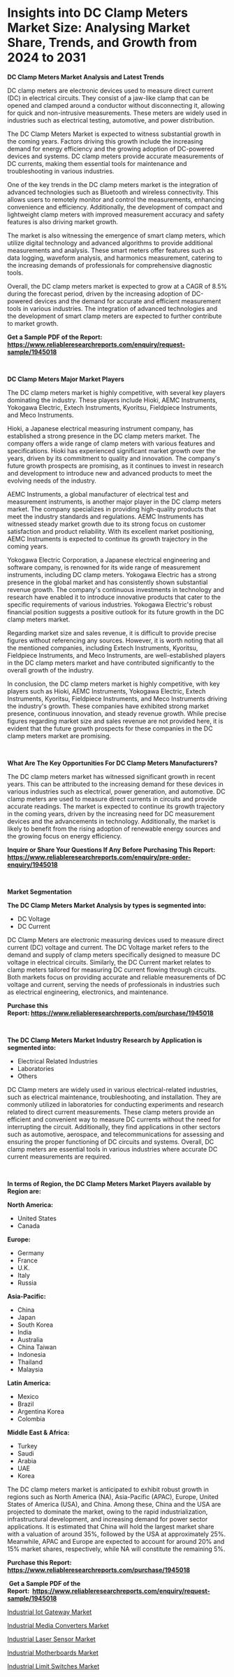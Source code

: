 <p><h1>Insights into DC Clamp Meters Market Size: Analysing Market Share, Trends, and Growth from 2024 to 2031</h1></p><p><strong>DC Clamp Meters Market Analysis and Latest Trends</strong></p>
<p><p>DC clamp meters are electronic devices used to measure direct current (DC) in electrical circuits. They consist of a jaw-like clamp that can be opened and clamped around a conductor without disconnecting it, allowing for quick and non-intrusive measurements. These meters are widely used in industries such as electrical testing, automotive, and power distribution.</p><p>The DC Clamp Meters Market is expected to witness substantial growth in the coming years. Factors driving this growth include the increasing demand for energy efficiency and the growing adoption of DC-powered devices and systems. DC clamp meters provide accurate measurements of DC currents, making them essential tools for maintenance and troubleshooting in various industries.</p><p>One of the key trends in the DC clamp meters market is the integration of advanced technologies such as Bluetooth and wireless connectivity. This allows users to remotely monitor and control the measurements, enhancing convenience and efficiency. Additionally, the development of compact and lightweight clamp meters with improved measurement accuracy and safety features is also driving market growth.</p><p>The market is also witnessing the emergence of smart clamp meters, which utilize digital technology and advanced algorithms to provide additional measurements and analysis. These smart meters offer features such as data logging, waveform analysis, and harmonics measurement, catering to the increasing demands of professionals for comprehensive diagnostic tools.</p><p>Overall, the DC clamp meters market is expected to grow at a CAGR of 8.5% during the forecast period, driven by the increasing adoption of DC-powered devices and the demand for accurate and efficient measurement tools in various industries. The integration of advanced technologies and the development of smart clamp meters are expected to further contribute to market growth.</p></p>
<p><strong>Get a Sample PDF of the Report:&nbsp; <a href="https://www.reliableresearchreports.com/enquiry/request-sample/1945018">https://www.reliableresearchreports.com/enquiry/request-sample/1945018</a></strong></p>
<p>&nbsp;</p>
<p><strong>DC Clamp Meters Major Market Players</strong></p>
<p><p>The DC clamp meters market is highly competitive, with several key players dominating the industry. These players include Hioki, AEMC Instruments, Yokogawa Electric, Extech Instruments, Kyoritsu, Fieldpiece Instruments, and Meco Instruments.</p><p>Hioki, a Japanese electrical measuring instrument company, has established a strong presence in the DC clamp meters market. The company offers a wide range of clamp meters with various features and specifications. Hioki has experienced significant market growth over the years, driven by its commitment to quality and innovation. The company's future growth prospects are promising, as it continues to invest in research and development to introduce new and advanced products to meet the evolving needs of the industry.</p><p>AEMC Instruments, a global manufacturer of electrical test and measurement instruments, is another major player in the DC clamp meters market. The company specializes in providing high-quality products that meet the industry standards and regulations. AEMC Instruments has witnessed steady market growth due to its strong focus on customer satisfaction and product reliability. With its excellent market positioning, AEMC Instruments is expected to continue its growth trajectory in the coming years.</p><p>Yokogawa Electric Corporation, a Japanese electrical engineering and software company, is renowned for its wide range of measurement instruments, including DC clamp meters. Yokogawa Electric has a strong presence in the global market and has consistently shown substantial revenue growth. The company's continuous investments in technology and research have enabled it to introduce innovative products that cater to the specific requirements of various industries. Yokogawa Electric's robust financial position suggests a positive outlook for its future growth in the DC clamp meters market.</p><p>Regarding market size and sales revenue, it is difficult to provide precise figures without referencing any sources. However, it is worth noting that all the mentioned companies, including Extech Instruments, Kyoritsu, Fieldpiece Instruments, and Meco Instruments, are well-established players in the DC clamp meters market and have contributed significantly to the overall growth of the industry.</p><p>In conclusion, the DC clamp meters market is highly competitive, with key players such as Hioki, AEMC Instruments, Yokogawa Electric, Extech Instruments, Kyoritsu, Fieldpiece Instruments, and Meco Instruments driving the industry's growth. These companies have exhibited strong market presence, continuous innovation, and steady revenue growth. While precise figures regarding market size and sales revenue are not provided here, it is evident that the future growth prospects for these companies in the DC clamp meters market are promising.</p></p>
<p>&nbsp;</p>
<p><strong>What Are The Key Opportunities For DC Clamp Meters Manufacturers?</strong></p>
<p><p>The DC clamp meters market has witnessed significant growth in recent years. This can be attributed to the increasing demand for these devices in various industries such as electrical, power generation, and automotive. DC clamp meters are used to measure direct currents in circuits and provide accurate readings. The market is expected to continue its growth trajectory in the coming years, driven by the increasing need for DC measurement devices and the advancements in technology. Additionally, the market is likely to benefit from the rising adoption of renewable energy sources and the growing focus on energy efficiency.</p></p>
<p><strong>Inquire or Share Your Questions If Any Before Purchasing This Report: <a href="https://www.reliableresearchreports.com/enquiry/pre-order-enquiry/1945018">https://www.reliableresearchreports.com/enquiry/pre-order-enquiry/1945018</a></strong></p>
<p>&nbsp;</p>
<p><strong>Market Segmentation</strong></p>
<p><strong>The DC Clamp Meters Market Analysis by types is segmented into:</strong></p>
<p><ul><li>DC Voltage</li><li>DC Current</li></ul></p>
<p><p>DC Clamp Meters are electronic measuring devices used to measure direct current (DC) voltage and current. The DC Voltage market refers to the demand and supply of clamp meters specifically designed to measure DC voltage in electrical circuits. Similarly, the DC Current market relates to clamp meters tailored for measuring DC current flowing through circuits. Both markets focus on providing accurate and reliable measurements of DC voltage and current, serving the needs of professionals in industries such as electrical engineering, electronics, and maintenance.</p></p>
<p><strong>Purchase this Report:&nbsp;<a href="https://www.reliableresearchreports.com/purchase/1945018">https://www.reliableresearchreports.com/purchase/1945018</a></strong></p>
<p>&nbsp;</p>
<p><strong>The DC Clamp Meters Market Industry Research by Application is segmented into:</strong></p>
<p><ul><li>Electrical Related Industries</li><li>Laboratories</li><li>Others</li></ul></p>
<p><p>DC Clamp meters are widely used in various electrical-related industries, such as electrical maintenance, troubleshooting, and installation. They are commonly utilized in laboratories for conducting experiments and research related to direct current measurements. These clamp meters provide an efficient and convenient way to measure DC currents without the need for interrupting the circuit. Additionally, they find applications in other sectors such as automotive, aerospace, and telecommunications for assessing and ensuring the proper functioning of DC circuits and systems. Overall, DC clamp meters are essential tools in various industries where accurate DC current measurements are required.</p></p>
<p>&nbsp;</p>
<p><strong>In terms of Region, the DC Clamp Meters Market Players available by Region are:</strong></p>
<p>
    <p> <strong> North America: </strong>
        <ul>
            <li>United States</li>
            <li>Canada</li>
        </ul>
        </p> 
    <p> <strong> Europe: </strong>
        <ul>
            <li>Germany</li>
            <li>France</li>
            <li>U.K.</li>
            <li>Italy</li>
            <li>Russia</li>
        </ul>
        </p> 
    <p> <strong> Asia-Pacific: </strong>
        <ul>
            <li>China</li>
            <li>Japan</li>
            <li>South Korea</li>
            <li>India</li>
            <li>Australia</li>
            <li>China Taiwan</li>
            <li>Indonesia</li>
            <li>Thailand</li>
            <li>Malaysia</li>
        </ul>
        </p> 
    <p> <strong> Latin America: </strong>
        <ul>
            <li>Mexico</li>
            <li>Brazil</li>
            <li>Argentina Korea</li>
            <li>Colombia</li>
        </ul>
        </p> 
    <p> <strong> Middle East & Africa: </strong>
        <ul>
            <li>Turkey</li>
            <li>Saudi</li>
            <li>Arabia</li>
            <li>UAE</li>
            <li>Korea</li>
        </ul>
    </p>
    </p>
<p><p>The DC clamp meters market is anticipated to exhibit robust growth in regions such as North America (NA), Asia-Pacific (APAC), Europe, United States of America (USA), and China. Among these, China and the USA are projected to dominate the market, owing to the rapid industrialization, infrastructural development, and increasing demand for power sector applications. It is estimated that China will hold the largest market share with a valuation of around 35%, followed by the USA at approximately 25%. Meanwhile, APAC and Europe are expected to account for around 20% and 15% market shares, respectively, while NA will constitute the remaining 5%.</p></p>
<p><strong>Purchase this Report: <a href="https://www.reliableresearchreports.com/purchase/1945018">https://www.reliableresearchreports.com/purchase/1945018</a></strong></p>
<p>&nbsp;<strong>Get a Sample PDF of the Report:&nbsp;&nbsp;<a href="https://www.reliableresearchreports.com/enquiry/request-sample/1945018">https://www.reliableresearchreports.com/enquiry/request-sample/1945018</a></strong></p>
<p><strong></strong></p>
<p><p><a href="https://github.com/bracarafogo/Market-Research-Report-List-1/blob/main/industrial-iot-gateway-market.md">Industrial Iot Gateway Market</a></p><p><a href="https://github.com/khayangel/Market-Research-Report-List-1/blob/main/industrial-media-converters-market.md">Industrial Media Converters Market</a></p><p><a href="https://github.com/antony131rp/Market-Research-Report-List-1/blob/main/industrial-laser-sensor-market.md">Industrial Laser Sensor Market</a></p><p><a href="https://github.com/elizabethdagraca/Market-Research-Report-List-1/blob/main/industrial-motherboards-market.md">Industrial Motherboards Market</a></p><p><a href="https://github.com/lababdou/Market-Research-Report-List-1/blob/main/industrial-limit-switches-market.md">Industrial Limit Switches Market</a></p></p>